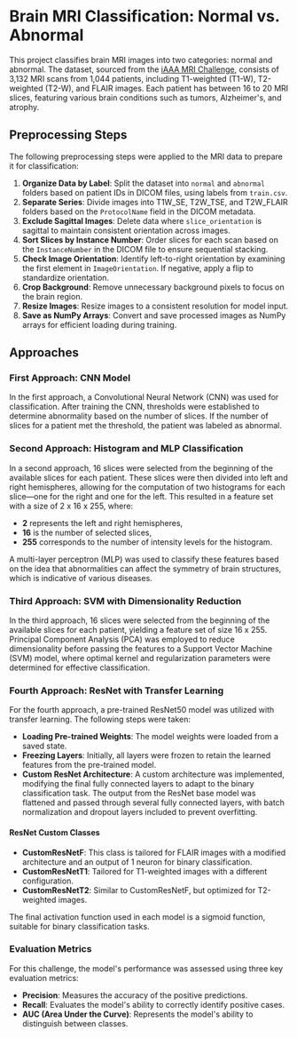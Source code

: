 # Brain MRI Classification: Normal vs. Abnormal

This project classifies brain MRI images into two categories: normal and abnormal. The dataset, sourced from the [iAAA MRI Challenge](https://github.com/iAAA-event/iAAA-MRI-Challenge), consists of 3,132 MRI scans from 1,044 patients, including T1-weighted (T1-W), T2-weighted (T2-W), and FLAIR images. Each patient has between 16 to 20 MRI slices, featuring various brain conditions such as tumors, Alzheimer's, and atrophy.

## Preprocessing Steps

The following preprocessing steps were applied to the MRI data to prepare it for classification:

1. **Organize Data by Label**: Split the dataset into `normal` and `abnormal` folders based on patient IDs in DICOM files, using labels from `train.csv`.
2. **Separate Series**: Divide images into T1W_SE, T2W_TSE, and T2W_FLAIR folders based on the `ProtocolName` field in the DICOM metadata.
3. **Exclude Sagittal Images**: Delete data where `slice_orientation` is sagittal to maintain consistent orientation across images.
4. **Sort Slices by Instance Number**: Order slices for each scan based on the `InstanceNumber` in the DICOM file to ensure sequential stacking.
5. **Check Image Orientation**: Identify left-to-right orientation by examining the first element in `ImageOrientation`. If negative, apply a flip to standardize orientation.
6. **Crop Background**: Remove unnecessary background pixels to focus on the brain region.
7. **Resize Images**: Resize images to a consistent resolution for model input.
8. **Save as NumPy Arrays**: Convert and save processed images as NumPy arrays for efficient loading during training.

## Approaches

### First Approach: CNN Model

In the first approach, a Convolutional Neural Network (CNN) was used for classification. After training the CNN, thresholds were established to determine abnormality based on the number of slices. If the number of slices for a patient met the threshold, the patient was labeled as abnormal.

### Second Approach: Histogram and MLP Classification

In a second approach, 16 slices were selected from the beginning of the available slices for each patient. These slices were then divided into left and right hemispheres, allowing for the computation of two histograms for each slice—one for the right and one for the left. This resulted in a feature set with a size of 
2 x 16 x 255, where:
- **2** represents the left and right hemispheres,
- **16** is the number of selected slices,
- **255** corresponds to the number of intensity levels for the histogram.

A multi-layer perceptron (MLP) was used to classify these features based on the idea that abnormalities can affect the symmetry of brain structures, which is indicative of various diseases.


### Third Approach: SVM with Dimensionality Reduction

In the third approach, 16 slices were selected from the beginning of the available slices for each patient, yielding a feature set of size 16 x 255. Principal Component Analysis (PCA) was employed to reduce dimensionality before passing the features to a Support Vector Machine (SVM) model, where optimal kernel and regularization parameters were determined for effective classification.

### Fourth Approach: ResNet with Transfer Learning

For the fourth approach, a pre-trained ResNet50 model was utilized with transfer learning. The following steps were taken:

- **Loading Pre-trained Weights**: The model weights were loaded from a saved state.
- **Freezing Layers**: Initially, all layers were frozen to retain the learned features from the pre-trained model.
- **Custom ResNet Architecture**: A custom architecture was implemented, modifying the final fully connected layers to adapt to the binary classification task. The output from the ResNet base model was flattened and passed through several fully connected layers, with batch normalization and dropout layers included to prevent overfitting.

#### ResNet Custom Classes

- **CustomResNetF**: This class is tailored for FLAIR images with a modified architecture and an output of 1 neuron for binary classification.
- **CustomResNetT1**: Tailored for T1-weighted images with a different configuration.
- **CustomResNetT2**: Similar to CustomResNetF, but optimized for T2-weighted images.

The final activation function used in each model is a sigmoid function, suitable for binary classification tasks.

### Evaluation Metrics

For this challenge, the model's performance was assessed using three key evaluation metrics:

- **Precision**: Measures the accuracy of the positive predictions.
- **Recall**: Evaluates the model's ability to correctly identify positive cases.
- **AUC (Area Under the Curve)**: Represents the model's ability to distinguish between classes.

